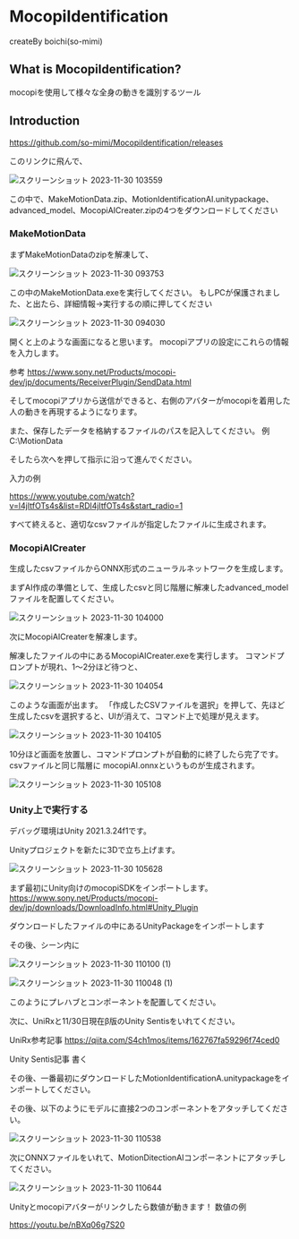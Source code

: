 # MocopiIdentification
createBy boichi(so-mimi)

## What is MocopiIdentification?
mocopiを使用して様々な全身の動きを識別するツール

## Introduction
https://github.com/so-mimi/MocopiIdentification/releases

このリンクに飛んで、

![スクリーンショット 2023-11-30 103559](https://github.com/so-mimi/MocopiIdentification/assets/91968626/09d931df-f661-4822-abe0-0b09aa02d9cd)

この中で、MakeMotionData.zip、MotionIdentificationAI.unitypackage、advanced_model、MocopiAICreater.zipの4つをダウンロードしてください

### MakeMotionData
まずMakeMotionDataのzipを解凍して、

![スクリーンショット 2023-11-30 093753](https://github.com/so-mimi/MocopiIdentification/assets/91968626/acaf4b94-1a70-402a-8bca-7818948e0296)

この中のMakeMotionData.exeを実行してください。
もしPCが保護されました、と出たら、詳細情報→実行するの順に押してください

![スクリーンショット 2023-11-30 094030](https://github.com/so-mimi/MocopiIdentification/assets/91968626/6fcb1e63-fa69-4731-be3b-7f452eb102a1)

開くと上のような画面になると思います。
mocopiアプリの設定にこれらの情報を入力します。

参考
https://www.sony.net/Products/mocopi-dev/jp/documents/ReceiverPlugin/SendData.html

そしてmocopiアプリから送信ができると、右側のアバターがmocopiを着用した人の動きを再現するようになります。

また、保存したデータを格納するファイルのパスを記入してください。
例 C:\MotionData

そしたら次へを押して指示に沿って進んでください。

入力の例

https://www.youtube.com/watch?v=l4jItfOTs4s&list=RDl4jItfOTs4s&start_radio=1

すべて終えると、適切なcsvファイルが指定したファイルに生成されます。

### MocopiAICreater
生成したcsvファイルからONNX形式のニューラルネットワークを生成します。

まずAI作成の準備として、生成したcsvと同じ階層に解凍したadvanced_modelファイルを配置してください。

![スクリーンショット 2023-11-30 104000](https://github.com/so-mimi/MocopiIdentification/assets/91968626/9e1c148c-0a79-4487-9baf-37c1b8fda52d)


次にMocopiAICreaterを解凍します。

解凍したファイルの中にあるMocopiAICreater.exeを実行します。
コマンドプロンプトが現れ、1～2分ほど待つと、

![スクリーンショット 2023-11-30 104054](https://github.com/so-mimi/MocopiIdentification/assets/91968626/eb46ecb5-36bc-4d34-a9bc-603493bd1a97)

このような画面が出ます。
「作成したCSVファイルを選択」を押して、先ほど生成したcsvを選択すると、UIが消えて、コマンド上で処理が見えます。

![スクリーンショット 2023-11-30 104105](https://github.com/so-mimi/MocopiIdentification/assets/91968626/ca9df52b-314c-4f2e-8843-2a62b03f4b9d)

10分ほど画面を放置し、コマンドプロンプトが自動的に終了したら完了です。csvファイルと同じ階層に
mocopiAI.onnxというものが生成されます。

![スクリーンショット 2023-11-30 105108](https://github.com/so-mimi/MocopiIdentification/assets/91968626/7c1e8381-0317-419d-b5ee-8c3f40f1bd79)

### Unity上で実行する
デバッグ環境はUnity 2021.3.24f1です。

Unityプロジェクトを新たに3Dで立ち上げます。

![スクリーンショット 2023-11-30 105628](https://github.com/so-mimi/MocopiIdentification/assets/91968626/7624cb95-8dbd-47d1-99f6-981d9a0228c5)

まず最初にUnity向けのmocopiSDKをインポートします。
https://www.sony.net/Products/mocopi-dev/jp/downloads/DownloadInfo.html#Unity_Plugin

ダウンロードしたファイルの中にあるUnityPackageをインポートします

その後、シーン内に

![スクリーンショット 2023-11-30 110100 (1)](https://github.com/so-mimi/MocopiIdentification/assets/91968626/33bf05f4-0a66-4474-a422-c919efbff934)

![スクリーンショット 2023-11-30 110048 (1)](https://github.com/so-mimi/MocopiIdentification/assets/91968626/d3b8ac70-69a2-4f0a-8c56-75076b8df2b3)

このようにプレハブとコンポーネントを配置してください。

次に、UniRxと11/30日現在β版のUnity Sentisをいれてください。

UniRx参考記事
https://qiita.com/S4ch1mos/items/162767fa59296f74ced0

Unity Sentis記事
書く

その後、一番最初にダウンロードしたMotionIdentificationA.unitypackageをインポートしてください。

その後、以下のようにモデルに直接2つのコンポーネントをアタッチしてください。

![スクリーンショット 2023-11-30 110538](https://github.com/so-mimi/MocopiIdentification/assets/91968626/d231b23a-49dd-4f32-a4cf-3f4cba93e237)

次にONNXファイルをいれて、MotionDitectionAIコンポーネントにアタッチしてください。

![スクリーンショット 2023-11-30 110644](https://github.com/so-mimi/MocopiIdentification/assets/91968626/6110a03a-c349-41b9-832f-fd73aa5de7f2)

Unityとmocopiアバターがリンクしたら数値が動きます！
数値の例

https://youtu.be/nBXq06g7S20



